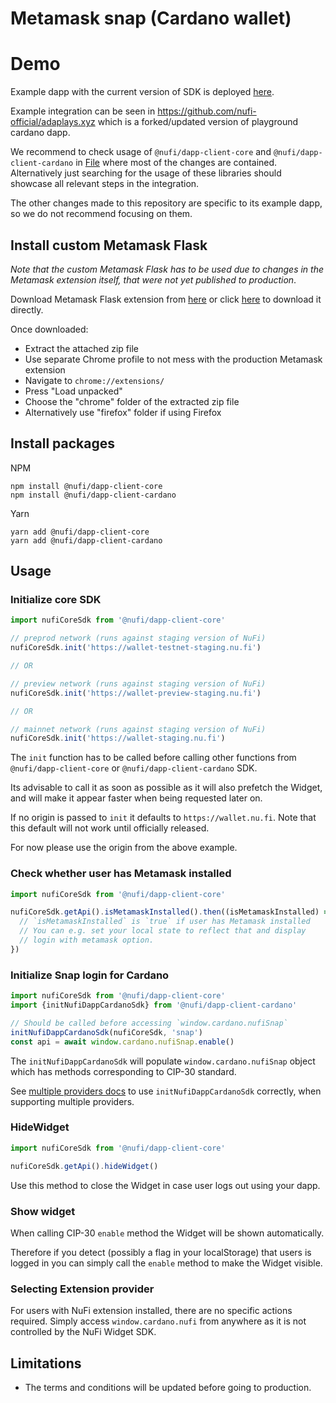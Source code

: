 # Metamask snap (Cardano wallet)

# Demo

Example dapp with the current version of SDK is deployed [here](https://sdk-example.nu.fi).

Example integration can be seen in https://github.com/nufi-official/adaplays.xyz
which is a forked/updated version of playground cardano dapp.

We recommend to check usage of
`@nufi/dapp-client-core` and `@nufi/dapp-client-cardano` in [File](
https://github.com/nufi-official/adaplays.xyz/blob/main/components/navbar.tsx) where
most of the changes are contained. Alternatively just searching for the usage
of these libraries should showcase all relevant steps in the integration.

The other changes made to this repository are specific to its example dapp, so we do not recommend
focusing on them.

## Install custom Metamask Flask
*Note that the custom Metamask Flask
has to be used due to changes in the Metamask extension itself, that were not yet published to production*.

Download Metamask Flask extension from [here](https://github.com/nufi-official/metamask-extension/releases/tag/v11.10.0-flask-cip3) or click [here](https://github.com/nufi-official/metamask-extension/releases/download/v11.10.0-flask-cip3/v11.10.0-flask-cip3.zip) to download it directly.

Once downloaded:
* Extract the attached zip file
* Use separate Chrome profile to not mess with the production Metamask extension
* Navigate to `chrome://extensions/`
* Press "Load unpacked"
* Choose the "chrome" folder of the extracted zip file
* Alternatively use "firefox" folder if using Firefox

## Install packages

NPM

```
npm install @nufi/dapp-client-core
npm install @nufi/dapp-client-cardano
```

Yarn

```
yarn add @nufi/dapp-client-core
yarn add @nufi/dapp-client-cardano
```

## Usage

### Initialize core SDK

```typescript
import nufiCoreSdk from '@nufi/dapp-client-core'

// preprod network (runs against staging version of NuFi)
nufiCoreSdk.init('https://wallet-testnet-staging.nu.fi')

// OR

// preview network (runs against staging version of NuFi)
nufiCoreSdk.init('https://wallet-preview-staging.nu.fi')

// OR

// mainnet network (runs against staging version of NuFi)
nufiCoreSdk.init('https://wallet-staging.nu.fi')
```

The `init` function has to be called before calling other functions from
`@nufi/dapp-client-core` or `@nufi/dapp-client-cardano` SDK.

Its advisable to call it as soon as possible as it will also prefetch the Widget,
and will make it appear faster when being requested later on.

If no origin is passed to `init` it defaults to `https://wallet.nu.fi`. Note that this default will not work until officially released.

For now please use the origin from the above example.

### Check whether user has Metamask installed
```typescript
import nufiCoreSdk from '@nufi/dapp-client-core'

nufiCoreSdk.getApi().isMetamaskInstalled().then((isMetamaskInstalled) => {
  // `isMetamaskInstalled` is `true` if user has Metamask installed
  // You can e.g. set your local state to reflect that and display
  // login with metamask option.
})
```

### Initialize Snap login for Cardano

```typescript
import nufiCoreSdk from '@nufi/dapp-client-core'
import {initNufiDappCardanoSdk} from '@nufi/dapp-client-cardano'

// Should be called before accessing `window.cardano.nufiSnap`
initNufiDappCardanoSdk(nufiCoreSdk, 'snap')
const api = await window.cardano.nufiSnap.enable()
```

The `initNufiDappCardanoSdk` will populate `window.cardano.nufiSnap` object
which has methods corresponding to CIP-30 standard.

See [multiple providers docs](./multipleProviders.md)
to use `initNufiDappCardanoSdk` correctly, when supporting multiple providers.

### HideWidget

```typescript
import nufiCoreSdk from '@nufi/dapp-client-core'

nufiCoreSdk.getApi().hideWidget()
```

Use this method to close the Widget in case user logs out using your dapp.

### Show widget

When calling CIP-30 `enable` method the Widget
will be shown automatically.

Therefore if you detect (possibly a flag in your localStorage) that users is logged in
you can simply call the `enable` method to make the Widget visible.

### Selecting Extension provider

For users with NuFi extension installed, there are no specific actions required.
Simply access `window.cardano.nufi` from anywhere as it is not controlled by
the NuFi Widget SDK.

## Limitations
- The terms and conditions will be updated before going to production.

